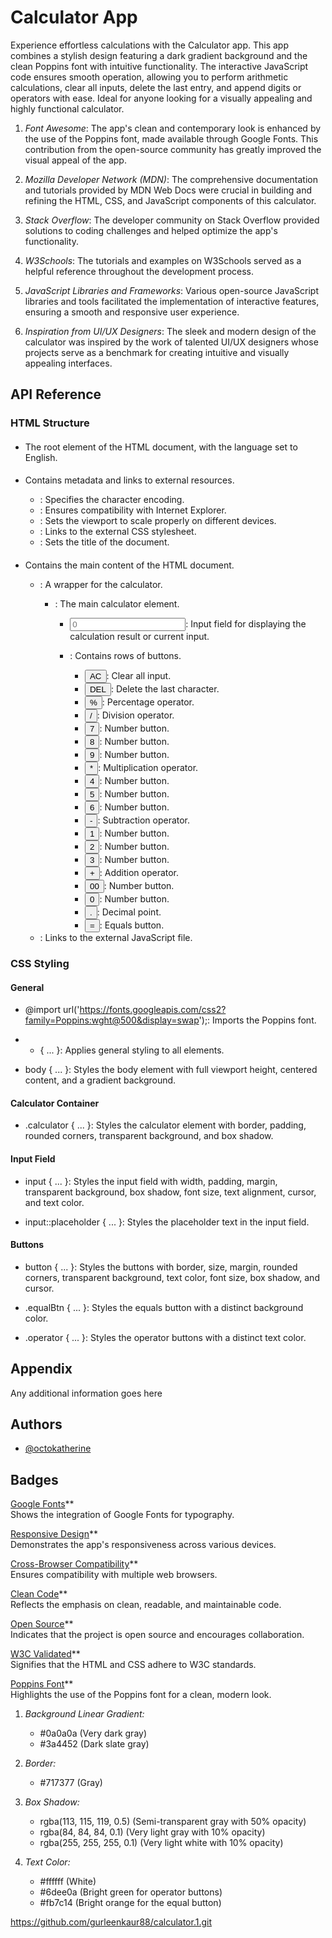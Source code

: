 # Calculator App


Experience effortless calculations with the  Calculator app. This app combines a stylish design featuring a dark gradient background and the clean Poppins font with intuitive functionality. The interactive JavaScript code ensures smooth operation, allowing you to perform arithmetic calculations, clear all inputs, delete the last entry, and append digits or operators with ease. Ideal for anyone looking for a visually appealing and highly functional calculator.
1. *Font Awesome*: The app's clean and contemporary look is enhanced by the use of the Poppins font, made available through Google Fonts. This contribution from the open-source community has greatly improved the visual appeal of the app.

2. *Mozilla Developer Network (MDN)*: The comprehensive documentation and tutorials provided by MDN Web Docs were crucial in building and refining the HTML, CSS, and JavaScript components of this calculator.

3. *Stack Overflow*: The developer community on Stack Overflow provided solutions to coding challenges and helped optimize the app's functionality.

4. *W3Schools*: The tutorials and examples on W3Schools served as a helpful reference throughout the development process.

5. *JavaScript Libraries and Frameworks*: Various open-source JavaScript libraries and tools facilitated the implementation of interactive features, ensuring a smooth and responsive user experience.

6. *Inspiration from UI/UX Designers*: The sleek and modern design of the calculator was inspired by the work of talented UI/UX designers whose projects serve as a benchmark for creating intuitive and visually appealing interfaces.
## API Reference

### HTML Structure

#### <html lang="en">
- The root element of the HTML document, with the language set to English.

#### <head>
- Contains metadata and links to external resources.

  - <meta charset="UTF-8" />: Specifies the character encoding.
  - <meta http-equiv="X-UA-Compatible" content="IE=edge" />: Ensures compatibility with Internet Explorer.
  - <meta name="viewport" content="width=device-width, initial-scale=1.0" />: Sets the viewport to scale properly on different devices.
  - <link rel="stylesheet" href="style.css" />: Links to the external CSS stylesheet.
  - <title>Calculator - By Code Traversal</title>: Sets the title of the document.

#### <body>
- Contains the main content of the HTML document.

  - <div class="container">: A wrapper for the calculator.

    - <div class="calculator">: The main calculator element.
      
      - <input type="text" id="inputBox" placeholder="0" />: Input field for displaying the calculation result or current input.

      - <div>: Contains rows of buttons.

        - <button class="button operator">AC</button>: Clear all input.
        - <button class="button operator">DEL</button>: Delete the last character.
        - <button class="button operator">%</button>: Percentage operator.
        - <button class="button operator">/</button>: Division operator.
        - <button class="button">7</button>: Number button.
        - <button class="button">8</button>: Number button.
        - <button class="button">9</button>: Number button.
        - <button class="button operator">*</button>: Multiplication operator.
        - <button class="button">4</button>: Number button.
        - <button class="button">5</button>: Number button.
        - <button class="button">6</button>: Number button.
        - <button class="button operator">-</button>: Subtraction operator.
        - <button class="button">1</button>: Number button.
        - <button class="button">2</button>: Number button.
        - <button class="button">3</button>: Number button.
        - <button class="button operator">+</button>: Addition operator.
        - <button class="button">00</button>: Number button.
        - <button class="button">0</button>: Number button.
        - <button class="button">.</button>: Decimal point.
        - <button class="button equalBtn">=</button>: Equals button.

  - <script src="script.js"></script>: Links to the external JavaScript file.

### CSS Styling

#### General

- @import url('https://fonts.googleapis.com/css2?family=Poppins:wght@500&display=swap');: Imports the Poppins font.

- * { ... }: Applies general styling to all elements.

- body { ... }: Styles the body element with full viewport height, centered content, and a gradient background.

#### Calculator Container

- .calculator { ... }: Styles the calculator element with border, padding, rounded corners, transparent background, and box shadow.

#### Input Field

- input { ... }: Styles the input field with width, padding, margin, transparent background, box shadow, font size, text alignment, cursor, and text color.

- input::placeholder { ... }: Styles the placeholder text in the input field.

#### Buttons

- button { ... }: Styles the buttons with border, size, margin, rounded corners, transparent background, text color, font size, box shadow, and cursor.

- .equalBtn { ... }: Styles the equals button with a distinct background color.

- .operator { ... }: Styles the operator buttons with a distinct text color.


## Appendix

Any additional information goes here


## Authors

- [@octokatherine](https://www.github.com/octokatherine)


## Badges

[Google Fonts](https://img.shields.io/badge/Google%20Fonts-4285F4?style=for-the-badge&logo=google-fonts&logoColor=white)**  
   Shows the integration of Google Fonts for typography.

[Responsive Design](https://img.shields.io/badge/Responsive-Design-green?style=for-the-badge)**  
   Demonstrates the app's responsiveness across various devices.

[Cross-Browser Compatibility](https://img.shields.io/badge/Cross--Browser-Compatibility-orange?style=for-the-badge)**  
   Ensures compatibility with multiple web browsers.

[Clean Code](https://img.shields.io/badge/Clean-Code-blue?style=for-the-badge)**  
   Reflects the emphasis on clean, readable, and maintainable code.

[Open Source](https://img.shields.io/badge/Open%20Source-333333?style=for-the-badge&logo=github&logoColor=white)**  
   Indicates that the project is open source and encourages collaboration.

[W3C Validated](https://img.shields.io/badge/W3C-Validated-brightgreen?style=for-the-badge)**  
   Signifies that the HTML and CSS adhere to W3C standards.

[Poppins Font](https://img.shields.io/badge/Poppins-Font-blue?style=for-the-badge)**  
    Highlights the use of the Poppins font for a clean, modern look.
1. *Background Linear Gradient:*
   - #0a0a0a (Very dark gray)
   - #3a4452 (Dark slate gray)

2. *Border:*
   - #717377 (Gray)

3. *Box Shadow:*
   - rgba(113, 115, 119, 0.5) (Semi-transparent gray with 50% opacity)
   - rgba(84, 84, 84, 0.1) (Very light gray with 10% opacity)
   - rgba(255, 255, 255, 0.1) (Very light white with 10% opacity)

4. *Text Color:*
   - #ffffff (White)
   - #6dee0a (Bright green for operator buttons)
   - #fb7c14 (Bright orange for the equal button)


https://github.com/gurleenkaur88/calculator.1.git


